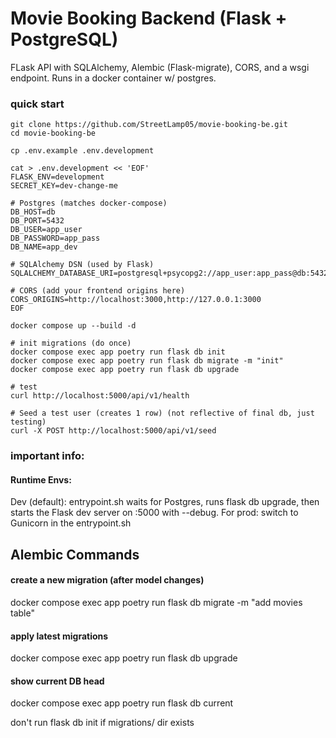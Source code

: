 # Movie Booking Backend (Flask + PostgreSQL)
FLask API with SQLAlchemy, Alembic (Flask-migrate), CORS, and a wsgi endpoint. 
Runs in a docker container w/ postgres.

### quick start

``` shell
git clone https://github.com/StreetLamp05/movie-booking-be.git
cd movie-booking-be
```

``` shell
cp .env.example .env.development
```

``` shell
cat > .env.development << 'EOF'
FLASK_ENV=development
SECRET_KEY=dev-change-me

# Postgres (matches docker-compose)
DB_HOST=db
DB_PORT=5432
DB_USER=app_user
DB_PASSWORD=app_pass
DB_NAME=app_dev

# SQLAlchemy DSN (used by Flask)
SQLALCHEMY_DATABASE_URI=postgresql+psycopg2://app_user:app_pass@db:5432/app_dev

# CORS (add your frontend origins here)
CORS_ORIGINS=http://localhost:3000,http://127.0.0.1:3000
EOF
```

```shell
docker compose up --build -d

```

``` shell
# init migrations (do once)
docker compose exec app poetry run flask db init
docker compose exec app poetry run flask db migrate -m "init"
docker compose exec app poetry run flask db upgrade
```

``` shell
# test
curl http://localhost:5000/api/v1/health

# Seed a test user (creates 1 row) (not reflective of final db, just testing)
curl -X POST http://localhost:5000/api/v1/seed
```


### important info:
#### Runtime Envs:
Dev (default): entrypoint.sh waits for Postgres, runs flask db upgrade, then starts the Flask dev server on :5000 with --debug.
For prod: switch to Gunicorn in the entrypoint.sh

## Alembic Commands
#### create a new migration (after model changes)
docker compose exec app poetry run flask db migrate -m "add movies table"

#### apply latest migrations
docker compose exec app poetry run flask db upgrade

#### show current DB head
docker compose exec app poetry run flask db current

don't run flask db init if migrations/ dir exists

